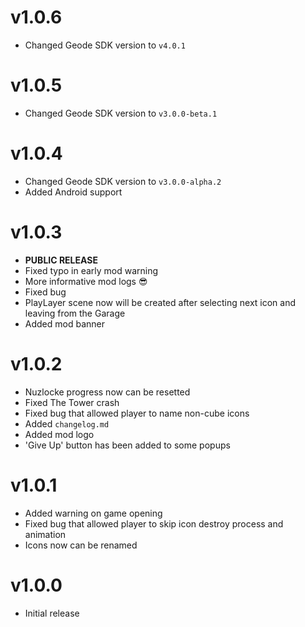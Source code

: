 # v1.0.6
- Changed Geode SDK version to `v4.0.1`

# v1.0.5
- Changed Geode SDK version to `v3.0.0-beta.1`

# v1.0.4
- Changed Geode SDK version to `v3.0.0-alpha.2`
- Added Android support

# v1.0.3
- **PUBLIC RELEASE**
- Fixed typo in early mod warning
- More informative mod logs :sunglasses:
- Fixed bug
- PlayLayer scene now will be created after selecting next icon and leaving from the Garage
- Added mod banner

# v1.0.2
- Nuzlocke progress now can be resetted
- Fixed The Tower crash
- Fixed bug that allowed player to name non-cube icons
- Added `changelog.md`
- Added mod logo
- 'Give Up' button has been added to some popups

# v1.0.1
- Added warning on game opening
- Fixed bug that allowed player to skip icon destroy process and animation
- Icons now can be renamed

# v1.0.0
- Initial release
